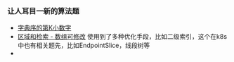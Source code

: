 ### 让人耳目一新的算法题

+ [字典序的第K小数字](https://leetcode-cn.com/problems/k-th-smallest-in-lexicographical-order/)
+ [区域和检索 - 数组可修改](https://leetcode-cn.com/problems/range-sum-query-mutable/)
  使用到了多种优化手段，比如二级索引，这个在k8s中也有相关题先，比如EndpointSlice，线段树等
+ 